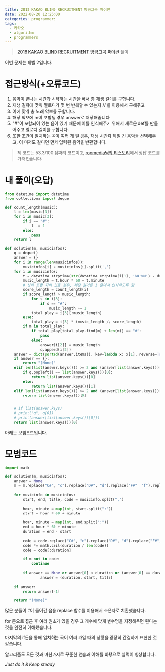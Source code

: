 ```yaml
---
title: 2018 KAKAO BLIND RECRUITMENT 방금그곡 파이썬
date: 2022-08-20 12:25:00
categories: programmers
tags:
  - 카카오
  - algorithm
  - programmers
---
```


> [2018 KAKAO BLIND RECRUITMENT 방금그곡 파이썬](https://school.programmers.co.kr/learn/courses/30/lessons/17683) 풀이

이번 문제는 레벨 2입니다.

# 접근방식(+오류코드)

1. 음악이 끝나는 시간과 시작하는 시간을 빼서 총 재생 길이를 구합니다.
2. 재생 길이에 맞춰 멜로디가 몇 번 반복할 수 있는지 // 를 이용해서 구해주고
3. 이에 맞춰 총 노래 악보를 구합니다.
4. 해당 악보에 m이 포함될 경우 answer로 저장해줍니다.
5. "#"이 포함되어 있는 음이 있기 때문에 이를 인식해주기 위해서 새로운 def를 만들어주고 멜로디 길이를 구합니다.
6. 또한 조건이 일치하는 곡이 여러 개 일 경우, 재생 시간이 제일 긴 음악을 선택해주고, 이 마저도 같다면 먼저 입력된 음악을 반환합니다.


> 제 코드는 53.3/100 점짜리 코드이고, [roomedia님의 티스토리](https://roomedia.tistory.com/entry/%ED%94%84%EB%A1%9C%EA%B7%B8%EB%9E%98%EB%A8%B8%EC%8A%A4-%EB%B0%A9%EA%B8%88%EA%B7%B8%EA%B3%A1-2018-KAKAO-BLIND-RECRUITMENT)에서 정답 코드를 가져왔습니다.

# 내 풀이(오답)

~~~python
from datetime import datetime
from collections import deque

def count_length(music):
    l = len(music[3])
    for i in music[3]:
        if i == "#":
            l -= 1
        else:
            pass
    return l

def solution(m, musicinfos):
    q = deque()
    answer = {}
    for i in range(len(musicinfos)):
        musicinfos[i] = musicinfos[i].split(',')
    for i in musicinfos:
        t = datetime.strptime(str(datetime.strptime(i[1], '%H:%M') - datetime.strptime(i[0], '%H:%M')), '%H:%M:%S')
        music_length = t.hour * 60 + t.minute
        # 샵이 포함 되어 있을 경우, 해당 길이를 1 줄여서 인식하도록 함
        score_length = count_length(i)
        if score_length > music_length:
            for s in i[3]:
                if s == "#":
                    music_length += 1
            total_play = i[3][:music_length]
        else:
            total_play = i[3] * (music_length // score_length)
        if m in total_play:
            if total_play[total_play.find(m) + len(m)] == "#":
                pass
            else:
                answer[i[2]] = music_length
                q.append(i[2])
    answer = dict(sorted(answer.items(), key=lambda x: x[1], reverse=True))
    if answer == {}:
        return "(None)"
    elif len(list(answer.keys())) >= 2 and (answer[list(answer.keys())[0]] == answer[list(answer.keys())[1]]):
        if q.popleft() == list(answer.keys())[0]:
            return list(answer.keys())[0]
        else:
            return list(answer.keys())[1]
    elif len(list(answer.keys())) >= 2 and (answer[list(answer.keys())[0]] > answer[list(answer.keys())[1]]):
        return list(answer.keys())[0]


    # if list(answer.keys)
    # print("q", q[0])
    # print(answer[list(answer.keys())[0]])
    return list(answer.keys())[0]
~~~

아래는 모범코드입니다.

# 모범코드

~~~python
import math

def solution(m, musicinfos):
    answer = None
    m = m.replace("C#", "c").replace("D#", "d").replace("F#", "f").replace("G#", "g").replace("A#", "a")
    
    for musicinfo in musicinfos:
        start, end, title, code = musicinfo.split(",")
        
        hour, minute = map(int, start.split(":"))
        start = hour * 60 + minute
        
        hour, minute = map(int, end.split(":"))
        end = hour * 60 + minute
        duration = end - start
        
        code = code.replace("C#", "c").replace("D#", "d").replace("F#", "f").replace("G#", "g").replace("A#", "a")
        code *= math.ceil(duration / len(code))
        code = code[:duration]
        
        if m not in code:
            continue
            
        if answer == None or answer[0] < duration or (answer[0] == duration and answer[1] > start):
                answer = (duration, start, title)
    
    if answer:
        return answer[-1]
    
    return "(None)"
~~~

많은 분들이 #이 들어간 음을 replace 함수를 이용해서 소문자로 치환했습니다. 

for 문으로 접근 후 여러 원소가 있을 경우 그 개수에 맞게 변수명을 지정해주면 된다는 것을 완전히 이해했습니다.

마지막의 if문을 통해 일치하는 곡이 여러 개일 때의 상황을 굉장히 간결하게 표현한 것 같습니다.

알고리즘도 모든 것과 마찬가지로 꾸준한 연습과 이해를 바탕으로 실력이 향상합니다.  

*Just do it & Keep steady*
